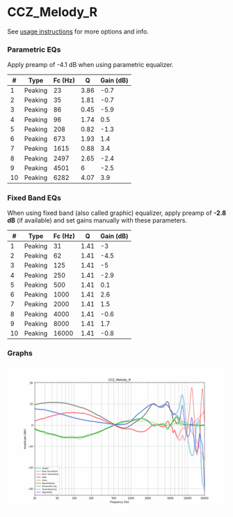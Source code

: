 # CCZ_Melody_R
See [usage instructions](https://github.com/jaakkopasanen/AutoEq#usage) for more options and info.

### Parametric EQs
Apply preamp of -4.1 dB when using parametric equalizer.

|   # | Type    |   Fc (Hz) |    Q |   Gain (dB) |
|-----|---------|-----------|------|-------------|
|   1 | Peaking |        23 | 3.86 |        -0.7 |
|   2 | Peaking |        35 | 1.81 |        -0.7 |
|   3 | Peaking |        86 | 0.45 |        -5.9 |
|   4 | Peaking |        96 | 1.74 |         0.5 |
|   5 | Peaking |       208 | 0.82 |        -1.3 |
|   6 | Peaking |       673 | 1.93 |         1.4 |
|   7 | Peaking |      1615 | 0.88 |         3.4 |
|   8 | Peaking |      2497 | 2.65 |        -2.4 |
|   9 | Peaking |      4501 | 6    |        -2.5 |
|  10 | Peaking |      6282 | 4.07 |         3.9 |

### Fixed Band EQs
When using fixed band (also called graphic) equalizer, apply preamp of **-2.8 dB** (if available) and set gains manually with these parameters.

|   # | Type    |   Fc (Hz) |    Q |   Gain (dB) |
|-----|---------|-----------|------|-------------|
|   1 | Peaking |        31 | 1.41 |        -3   |
|   2 | Peaking |        62 | 1.41 |        -4.5 |
|   3 | Peaking |       125 | 1.41 |        -5   |
|   4 | Peaking |       250 | 1.41 |        -2.9 |
|   5 | Peaking |       500 | 1.41 |         0.1 |
|   6 | Peaking |      1000 | 1.41 |         2.6 |
|   7 | Peaking |      2000 | 1.41 |         1.5 |
|   8 | Peaking |      4000 | 1.41 |        -0.6 |
|   9 | Peaking |      8000 | 1.41 |         1.7 |
|  10 | Peaking |     16000 | 1.41 |        -0.8 |

### Graphs
![](./CCZ_Melody_R.png)

